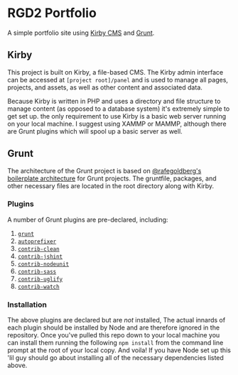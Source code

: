 RGD2 Portfolio
===

A simple portfolio site using [Kirby CMS](http://getkirby.com) and [Grunt](http://gruntjs.com).

## Kirby

This project is built on Kirby, a file-based CMS. The Kirby admin interface can be accessed at `[project root]/panel` and is used to manage all pages, projects, and assets, as well as other content and associated data.

Because Kirby is written in PHP and uses a directory and file structure to manage content (as opposed to a database system) it's extremely simple to get set up. the only requirement to use Kirby is a basic web server running on your local machine. I suggest using XAMMP or MAMMP, although there are Grunt plugins which will spool up a basic server as well.

## Grunt

The architecture of the Grunt project is based on [@rafegoldberg's](https://github.com/rafegoldberg) [boilerplate architecture](https://github.com/rafegoldberg/grunt_base) for Grunt projects. The gruntfile, packages, and other necessary files are located in the root directory along with Kirby.
 
### Plugins
 
A number of Grunt plugins are pre-declared, including:

1. [`grunt`](http://gruntjs.com/getting-started)
2. [`autoprefixer`](https://github.com/nDmitry/grunt-autoprefixer)
3. [`contrib-clean`](https://github.com/gruntjs/grunt-contrib-clean)
4. [`contrib-jshint`](https://github.com/gruntjs/grunt-contrib-jshint)
5. [`contrib-nodeunit`](https://github.com/gruntjs/grunt-contrib-nodeunit)
6. [`contrib-sass`](https://github.com/gruntjs/grunt-contrib-sass)
7. [`contrib-uglify`](https://github.com/gruntjs/grunt-contrib-uglify)
8. [`contrib-watch`](https://github.com/gruntjs/grunt-contrib-watch)

### Installation

The above plugins are declared but are _not_ installed, The actual innards of each plugin should be installed by Node and are therefore ignored in the repository. Once you've pulled this repo down to your local machine you can install them running the following `npm install` from the command line prompt at the root of your local copy. And voila! If you have Node set up this 'lil guy should go about installing all of the necessary dependencies listed above.






